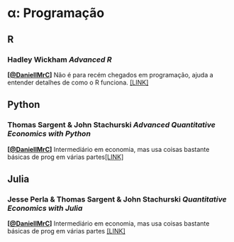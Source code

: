 # α: Programação

## R

### Hadley Wickham _Advanced R_

**[[@DaniellMrC](https://twitter.com/DaniellMrC)]** Não é para recém chegados em programação, ajuda a entender detalhes de como o R funciona. [[LINK]](https://adv-r.hadley.nz/)

## Python

### Thomas Sargent & John Stachurski _Advanced Quantitative Economics with Python_
**[[@DaniellMrC](https://twitter.com/DaniellMrC)]** Intermediário em economia, mas usa coisas bastante básicas de prog em várias partes[[LINK]](https://python-advanced.quantecon.org/)

## Julia

### Jesse Perla & Thomas Sargent & John Stachurski _Quantitative Economics with Julia_
**[[@DaniellMrC](https://twitter.com/DaniellMrC)]** Intermediário em economia, mas usa coisas bastante básicas de prog em várias partes [[LINK]](https://julia.quantecon.org/index_toc.html)
